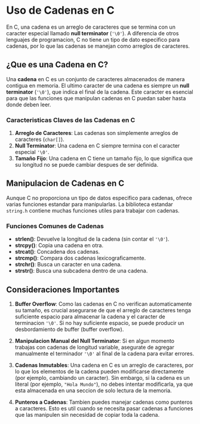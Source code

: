# Uso de Cadenas en C

En C, una cadena es un arreglo de caracteres que se termina con un caracter especial llamado **null terminator** (`'\0'`). A diferencia de otros lenguajes de programacion, C no tiene un tipo de dato especifico para cadenas, por lo que las cadenas se manejan como arreglos de caracteres.

## ¿Que es una Cadena en C?

Una **cadena** en C es un conjunto de caracteres almacenados de manera contigua en memoria. El ultimo caracter de una cadena es siempre un **null terminator** (`'\0'`), que indica el final de la cadena. Este caracter es esencial para que las funciones que manipulan cadenas en C puedan saber hasta donde deben leer.

### Caracteristicas Claves de las Cadenas en C

1. **Arreglo de Caracteres**: Las cadenas son simplemente arreglos de caracteres (`char[]`).
2. **Null Terminator**: Una cadena en C siempre termina con el caracter especial `'\0'`.
3. **Tamaño Fijo**: Una cadena en C tiene un tamaño fijo, lo que significa que su longitud no se puede cambiar despues de ser definida.

## Manipulacion de Cadenas en C

Aunque C no proporciona un tipo de datos especifico para cadenas, ofrece varias funciones estandar para manipularlas. La biblioteca estandar `string.h` contiene muchas funciones utiles para trabajar con cadenas.

### Funciones Comunes de Cadenas

- **strlen()**: Devuelve la longitud de la cadena (sin contar el `'\0'`).
- **strcpy()**: Copia una cadena en otra.
- **strcat()**: Concadena dos cadenas.
- **strcmp()**: Compara dos cadenas lexicograficamente.
- **strchr()**: Busca un caracter en una cadena.
- **strstr()**: Busca una subcadena dentro de una cadena.

## Consideraciones Importantes

1. **Buffer Overflow**: Como las cadenas en C no verifican automaticamente su tamaño, es crucial asegurarse de que el arreglo de caracteres tenga suficiente espacio para almacenar la cadena y el caracter de terminacion `'\0'`. Si no hay suficiente espacio, se puede producir un desbordamiento de buffer (buffer overflow).
   
2. **Manipulacion Manual del Null Terminator**: Si en algun momento trabajas con cadenas de longitud variable, asegurate de agregar manualmente el terminador `'\0'` al final de la cadena para evitar errores.

3. **Cadenas Inmutables**: Una cadena en C es un arreglo de caracteres, por lo que los elementos de la cadena pueden modificarse directamente (por ejemplo, cambiando un caracter). Sin embargo, si la cadena es un literal (por ejemplo, `"Hola Mundo"`), no debes intentar modificarla, ya que esta almacenada en una seccion de solo lectura de la memoria.

4. **Punteros a Cadenas**: Tambien puedes manejar cadenas como punteros a caracteres. Esto es util cuando se necesita pasar cadenas a funciones que las manipulen sin necesidad de copiar toda la cadena.
